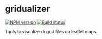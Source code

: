 # gridualizer

[![NPM version][npm-image]][npm-url]
[![Build status][travis-image]][travis-url]

[npm-image]: https://img.shields.io/npm/v/@conveyal/gridualizer.svg?maxAge=2592000&style=flat-square
[npm-url]: https://www.npmjs.com/package/@conveyal/gridualizer
[travis-image]: https://img.shields.io/travis/conveyal/gridualizer.svg?style=flat-square
[travis-url]: https://travis-ci.org/conveyal/gridualizer

Tools to visualize r5 grid files on leaflet maps.
